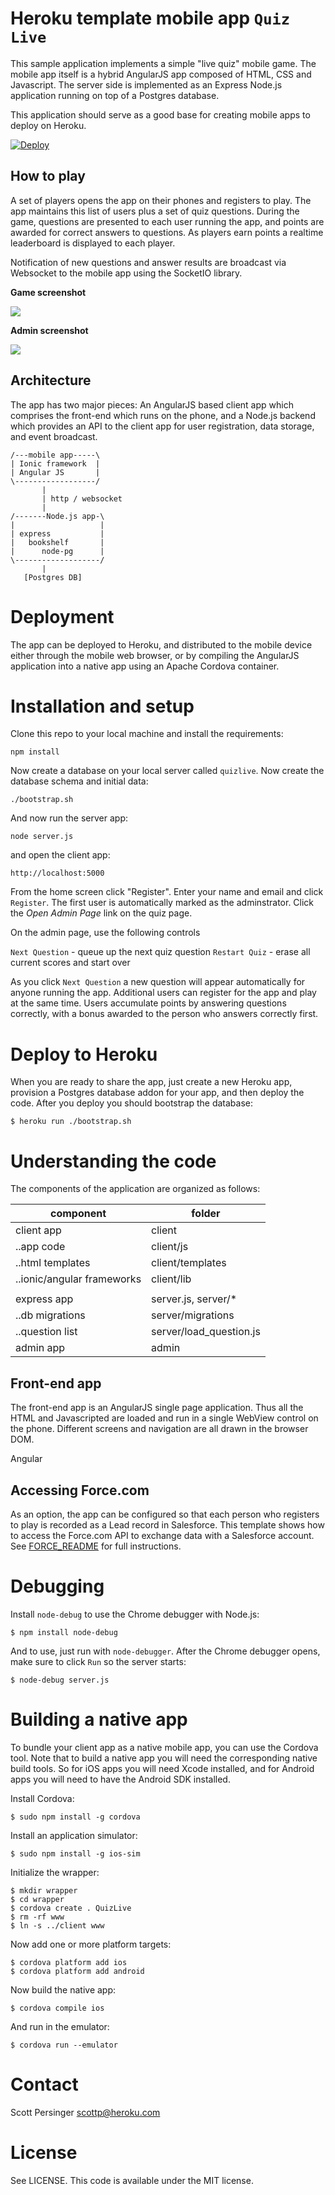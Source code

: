 # Heroku template mobile app `Quiz Live`

This sample application implements a simple "live quiz" mobile game. The mobile
app itself is a hybrid AngularJS app composed of HTML, CSS and Javascript. The
server side is implemented as an Express Node.js application running on top of 
a Postgres database.

This application should serve as a good base for creating mobile apps to deploy on
Heroku.

[![Deploy](https://www.herokucdn.com/deploy/button.png)](https://heroku.com/deploy)

## How to play

A set of players opens the app on their phones and registers to play. The app maintains 
this list of users plus a set of quiz questions. During the game, questions
are presented to each user running the app, and points are awarded for correct answers
to questions. As players earn points a realtime leaderboard is displayed to each
player.

Notification of new questions and answer results are broadcast via Websocket to the
mobile app using the SocketIO library.

**Game screenshot**

<img src="docs/game_shot.png" />


**Admin screenshot**

<img src="docs/admin_shot.png" />

## Architecture

The app has two major pieces: An AngularJS based client app which comprises the front-end
which runs on the phone, and a Node.js backend which provides an API to the client app for 
user registration, data storage, and event broadcast.

    /---mobile app-----\
    | Ionic framework  |
    | Angular JS       |
    \------------------/
           |
           | http / websocket
           |
    /-------Node.js app-\
    |                   |
    | express           |
    |   bookshelf       |
    |      node-pg      |
    \-------------------/
           |
       [Postgres DB]

# Deployment

The app can be deployed to Heroku, and distributed to the mobile device either through
the mobile web browser, or by compiling the AngularJS application into a native app
using an Apache Cordova container.

# Installation and setup

Clone this repo to your local machine and install the requirements:

    npm install

Now create a database on your local server called
`quizlive`. Now create the database schema and initial data:

    ./bootstrap.sh

And now run the server app:

    node server.js

and open the client app:

    http://localhost:5000

From the home screen click "Register". Enter your name and email and click `Register`. The first user
is automatically marked as the adminstrator. Click the _Open Admin Page_ link on the quiz page.

On the admin page, use the following controls
 
`Next Question` - queue up the next quiz question
`Restart Quiz` - erase all current scores and start over

As you click `Next Question` a new question will appear automatically for anyone running
the app. Additional users can register for the app and play at the same time. Users accumulate
points by answering questions correctly, with a bonus awarded to the person who answers
correctly first.


# Deploy to Heroku

When you are ready to share the app, just create a new Heroku app, provision a Postgres
database addon for your app, and then deploy the code. After you deploy you should
bootstrap the database:

    $ heroku run ./bootstrap.sh

# Understanding the code

The components of the application are organized as follows:

| component | folder |
|------------|---------|
| client app | client |
| ..app code | client/js |
| ..html templates | client/templates |
| ..ionic/angular frameworks | client/lib | 
|            |        |
| express app | server.js, server/* |
| ..db migrations | server/migrations |    
| ..question list | server/load_question.js |
| admin app  | admin  |

## Front-end app

The front-end app is an AngularJS single page application. Thus all the HTML and Javascripted
are loaded and run in a single WebView control on the phone. Different screens and navigation
are all drawn in the browser DOM.

Angular

## Accessing Force.com

As an option, the app can be configured so that each person who registers to play is
recorded as a Lead record in Salesforce. This template shows how to access the 
Force.com API to exchange data with a Salesforce account. See [FORCE_README](docs/FORCE_README.md) 
for full instructions. 

# Debugging

Install `node-debug` to use the Chrome debugger with Node.js:

    $ npm install node-debug

And to use, just run with `node-debugger`. After the Chrome debugger opens, make sure to click `Run`
so the server starts:

    $ node-debug server.js


# Building a native app

To bundle your client app as a native mobile app, you can use the Cordova tool. Note that to build
a native app you will need the corresponding native build tools. So for iOS apps you will need
Xcode installed, and for Android apps you will need to have the Android SDK installed.

Install Cordova:

    $ sudo npm install -g cordova

Install an application simulator:

    $ sudo npm install -g ios-sim

Initialize the wrapper:

    $ mkdir wrapper
    $ cd wrapper
    $ cordova create . QuizLive
    $ rm -rf www
    $ ln -s ../client www

Now add one or more platform targets:

    $ cordova platform add ios
    $ cordova platform add android

Now build the native app:

    $ cordova compile ios

And run in the emulator:

    $ cordova run --emulator


# Contact

Scott Persinger <scottp@heroku.com>

# License

See LICENSE. This code is available under the MIT license.

